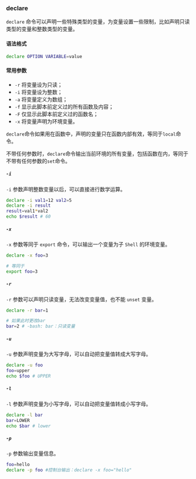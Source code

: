 ### declare

`declare` 命令可以声明一些特殊类型的变量，为变量设置一些限制，比如声明只读类型的变量和整数类型的变量。

#### 语法格式

```bash
declare OPTION VARIABLE=value
```



#### 常用参数

- `-r` 将变量设为只读；
- `-i` 将变量设为整数；
- `-a` 将变量定义为数组；
- `-f` 显示此脚本前定义过的所有函数及内容；
- `-F` 仅显示此脚本前定义过的函数名；
- `-x` 将变量声明为环境变量。

`declare`命令如果用在函数中，声明的变量只在函数内部有效，等同于`local`命令。

不带任何参数时，`declare`命令输出当前环境的所有变量，包括函数在内，等同于不带有任何参数的`set`命令。



##### `-i`

`-i` 参数声明整数变量以后，可以直接进行数学运算。

```bash
declare -i val1=12 val2=5
declare -i result
result=val1*val2
echo $result # 60
```



##### `-x`

`-x` 参数等同于 `export` 命令，可以输出一个变量为子 `Shell` 的环境变量。

```bash
declare -x foo=3 

# 等同于
export foo=3 
```



##### `-r`

`-r` 参数可以声明只读变量，无法改变变量值，也不能 `unset` 变量。

```bash
declare -r bar=1

# 如果此时更改bar
bar=2 # -bash: bar：只读变量
```



##### `-u` 

`-u` 参数声明变量为大写字母，可以自动把变量值转成大写字母。

```bash
declare -u foo
foo=upper
echo $foo # UPPER
```



##### `-l` 

`-l` 参数声明变量为小写字母，可以自动把变量值转成小写字母。

```bash
declare -l bar
bar=LOWER
echo $bar # lower
```



##### `-p` 

`-p` 参数输出变量信息。

```bash
foo=hello
declare -p foo #控制台输出：declare -x foo="hello"
```